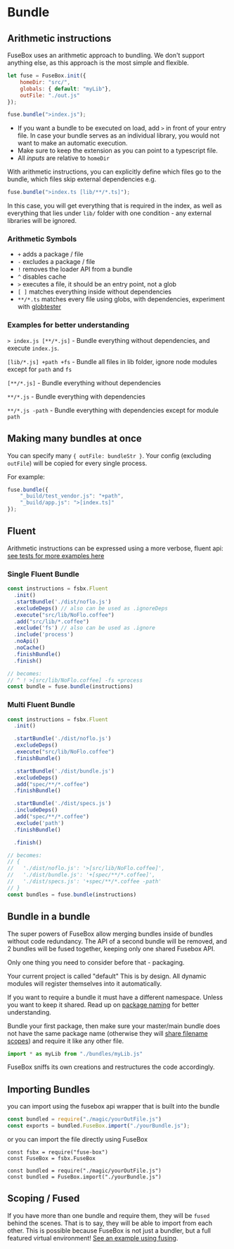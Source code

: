 # Bundle

## Arithmetic instructions
FuseBox uses an arithmetic approach to bundling. We don't support anything else, as this approach is the most simple and flexible.

```js
let fuse = FuseBox.init({
    homeDir: "src/",
    globals: { default: "myLib"},
    outFile: "./out.js"
});

fuse.bundle(">index.js");
```

* If you want a bundle to be executed on load, add `>` in front of your entry file. In case your bundle serves as an individual library, you would not want to make an automatic execution.
* Make sure to keep the extension as you can point to a typescript file.
* All *inputs* are relative to `homeDir`

With arithmetic instructions, you can explicitly define which files go to the bundle, which files skip external dependencies e.g.

```js
fuse.bundle(">index.ts [lib/**/*.ts]");
```

In this case, you will get everything that is required in the index, as well as everything that lies under `lib/` folder with one condition - any external libraries will be ignored.

### Arithmetic Symbols

* ` + ` adds a package / file
* ` - ` excludes a package / file
* ` ! ` removes the loader API from a bundle
* ` ^ ` disables cache
* ` > ` executes a file, it should be an entry point, not a glob
* ` [ ] ` matches everything inside without dependencies
* ` **/*.ts ` matches every file using globs, with dependencies, experiment with [globtester](http://globtester.com)

### Examples for better understanding
`> index.js [**/*.js]` - Bundle everything without dependencies, and execute `index.js`.

`[lib/*.js] +path +fs` - Bundle all files in lib folder, ignore node modules except for `path` and `fs`

`[**/*.js]` - Bundle everything without dependencies

`**/*.js` - Bundle everything with dependencies

`**/*.js -path` - Bundle everything with dependencies except for module `path`

## Making many bundles at once
You can specify many `{ outFile: bundleStr }`. Your config (excluding `outFile`) will be copied for every single process.

For example:

```js
fuse.bundle({
    "_build/test_vendor.js": "+path",
    "_build/app.js": ">[index.ts]"
});
```

## Fluent
Arithmetic instructions can be expressed using a more verbose, fluent api:
[see tests for more examples here](https://github.com/fuse-box/fuse-box/blob/master/src/tests/ArithmeticsAsFluent.test.ts)

### Single Fluent Bundle
```js
const instructions = fsbx.Fluent
  .init()
  .startBundle('./dist/noflo.js')
  .excludeDeps() // also can be used as .ignoreDeps
  .execute("src/lib/NoFlo.coffee")
  .add("src/lib/*.coffee")
  .exclude('fs') // also can be used as .ignore
  .include('process')
  .noApi()
  .noCache()
  .finishBundle()
  .finish()

// becomes:
// ^ ! >[src/lib/NoFlo.coffee] -fs +process
const bundle = fuse.bundle(instructions)
```

### Multi Fluent Bundle
```js
const instructions = fsbx.Fluent
  .init()

  .startBundle('./dist/noflo.js')
  .excludeDeps()
  .execute("src/lib/NoFlo.coffee")
  .finishBundle()

  .startBundle('./dist/bundle.js')
  .excludeDeps()
  .add("spec/**/*.coffee")
  .finishBundle()

  .startBundle('./dist/specs.js')
  .includeDeps()
  .add("spec/**/*.coffee")
  .exclude('path')
  .finishBundle()

  .finish()

// becomes:
// {
//   './dist/noflo.js': '>[src/lib/NoFlo.coffee]',
//   './dist/bundle.js': '+[spec/**/*.coffee]',
//   './dist/specs.js': '+spec/**/*.coffee -path'
// }
const bundles = fuse.bundle(instructions)
```


## Bundle in a bundle
The super powers of FuseBox allow merging bundles inside of bundles without code redundancy. The API of a second bundle will be removed, and 2 bundles will be fused together, keeping only one shared Fusebox API.

Only one thing you need to consider before that - packaging.

Your current project is called "default" This is by design. All dynamic modules will register themselves into it automatically.

If you want to require a bundle it must have a different namespace. Unless you want to keep it shared. Read up on [package naming](#package-name) for better understanding.

Bundle your first package, then make sure your master/main bundle does not have the same package name (otherwise they will [share filename scopes](#scoping-fused)) and require it like any other file.

```js
import * as myLib from "./bundles/myLib.js"
```

FuseBox sniffs its own creations and restructures the code accordingly.

## Importing Bundles
you can import using the fusebox api wrapper that is built into the bundle
```js
const bundled = require("./magic/yourOutFile.js")
const exports = bundled.FuseBox.import("./yourBundle.js");
```

or you can import the file directly using FuseBox
```
const fsbx = require("fuse-box")
const FuseBox = fsbx.FuseBox

const bundled = require("./magic/yourOutFile.js")
const bundled = FuseBox.import("./yourBundle.js")
```

## Scoping / Fused
If you have more than one bundle and require them, they will be `fused` behind the scenes. That is to say, they will be able to import from each other. This is possible because FuseBox is not just a bundler, but a full featured virtual environment! [See an example using fusing](https://github.com/fuse-box/fuse-box-scopes-example).
